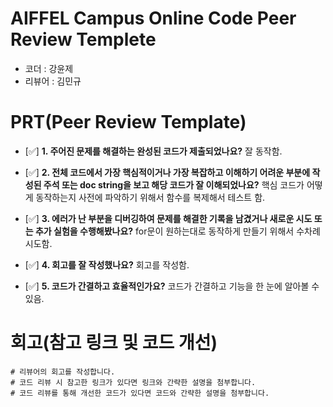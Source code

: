 # AIFFEL Campus Online Code Peer Review Templete
- 코더 : 강윤제
- 리뷰어 : 김민규


# PRT(Peer Review Template)
- [✅]  **1. 주어진 문제를 해결하는 완성된 코드가 제출되었나요?**
   잘 동작함.
    
- [✅]  **2. 전체 코드에서 가장 핵심적이거나 가장 복잡하고 이해하기 어려운 부분에 작성된 
주석 또는 doc string을 보고 해당 코드가 잘 이해되었나요?**
    핵심 코드가 어떻게 동작하는지 사전에 파악하기 위해서 함수를 복제해서 테스트 함. 
        
- [✅]  **3. 에러가 난 부분을 디버깅하여 문제를 해결한 기록을 남겼거나
새로운 시도 또는 추가 실험을 수행해봤나요?**
   for문이 원하는대로 동작하게 만들기 위해서 수차례 시도함.
        
- [✅]  **4. 회고를 잘 작성했나요?**
   회고를 작성함.
        
- [✅]  **5. 코드가 간결하고 효율적인가요?**
   코드가 간결하고 기능을 한 눈에 알아볼 수 있음.


# 회고(참고 링크 및 코드 개선)
```
# 리뷰어의 회고를 작성합니다.
# 코드 리뷰 시 참고한 링크가 있다면 링크와 간략한 설명을 첨부합니다.
# 코드 리뷰를 통해 개선한 코드가 있다면 코드와 간략한 설명을 첨부합니다.
```
